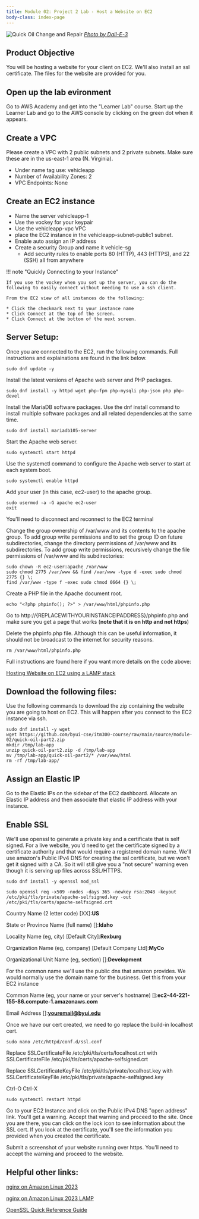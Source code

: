 ```yaml
---
title: Module 02: Project 2 Lab - Host a Website on EC2
body-class: index-page
---
```


![Quick Oil Change and Repair]({{URLROOT}}/shared/img/quick-logo.jpg)
*[Photo by Dall-E-3](https://openai.com/dall-e-3)*

## Product Objective

You will be hosting a website for your client on EC2. We'll also install an ssl certificate. The files for the website are provided for you.


## Open up the lab evironment

Go to AWS Academy and get into the "Learner Lab" course. Start up the Learner Lab and go to the AWS console by clicking on the green dot when it appears.


## Create a VPC

Please create a VPC with 2 public subnets and 2 private subnets. Make sure these are in the us-east-1 area (N. Virginia). 

* Under name tag use: vehicleapp
* Number of Availability Zones: 2
* VPC Endpoints: None

## Create an EC2 instance

* Name the server vehicleapp-1
* Use the vockey for your keypair
* Use the vehicleapp-vpc VPC
* place the EC2 instance in the vehicleapp-subnet-public1 subnet. 
* Enable auto assign an IP address
* Create a security Group and name it vehicle-sg
    * Add security rules to enable ports 80 (HTTP), 443 (HTTPS), and 22 (SSH) all from anywhere

!!! note "Quickly Connecting to your Instance"

    If you use the vockey when you set up the server, you can do the following to easily connect without needing to use a ssh client.

    From the EC2 view of all instances do the following:
    
    * Click the checkmark next to your instance name
    * Click Connect at the top of the screen.
    * Click Connect at the bottom of the next screen.
    
## Server Setup:

Once you are connected to the EC2, run the following commands. Full instructions and explainations are found in the link below.

```
sudo dnf update -y
```

Install the latest versions of Apache web server and PHP packages.

```
sudo dnf install -y httpd wget php-fpm php-mysqli php-json php php-devel
```

Install the MariaDB software packages. Use the dnf install command to install multiple software packages and all related dependencies at the same time.

```
sudo dnf install mariadb105-server
```

Start the Apache web server.

```
sudo systemctl start httpd
```

Use the systemctl command to configure the Apache web server to start at each system boot. 

```
sudo systemctl enable httpd
```

Add your user (in this case, ec2-user) to the apache group.

```
sudo usermod -a -G apache ec2-user
exit
```

You'll need to disconnect and reconnect to the EC2 terminal

Change the group ownership of /var/www and its contents to the apache group.
To add group write permissions and to set the group ID on future subdirectories, change the directory permissions of /var/www and its subdirectories.
To add group write permissions, recursively change the file permissions of /var/www and its subdirectories:

```
sudo chown -R ec2-user:apache /var/www
sudo chmod 2775 /var/www && find /var/www -type d -exec sudo chmod 2775 {} \;
find /var/www -type f -exec sudo chmod 0664 {} \;
```

Create a PHP file in the Apache document root.

```
echo "<?php phpinfo(); ?>" > /var/www/html/phpinfo.php
```

Go to http://{REPLACEWITHYOURINSTANCEIPADDRESS}/phpinfo.php and make sure you get a page that works (**note that it is on http and not https**)

Delete the phpinfo.php file. Although this can be useful information, it should not be broadcast to the internet for security reasons.

```
rm /var/www/html/phpinfo.php
```


Full instructions are found here if you want more details on the code above:

[Hosting Website on EC2 using a LAMP stack](https://docs.aws.amazon.com/linux/al2023/ug/ec2-lamp-amazon-linux-2023.html)

## Download the following files:

Use the following commands to download the zip containing the website you are going to host on EC2. This will happen after you connect to the EC2 instance via ssh.


```
sudo dnf install -y wget
wget https://github.com/byui-cse/itm300-course/raw/main/source/module-02/quick-oil-part2.zip
mkdir /tmp/lab-app
unzip quick-oil-part2.zip -d /tmp/lab-app
mv /tmp/lab-app/quick-oil-part2/* /var/www/html
rm -rf /tmp/lab-app/
```

## Assign an Elastic IP

Go to the Elastic IPs on the sidebar of the EC2 dashboard. Allocate an Elastic IP address and then associate that elastic IP address with your instance.

## Enable SSL

We'll use openssl to generate a private key and a certificate that is self signed. For a live website, you'd need to get the certificate signed by a certificate authority and that would require a registered domain name. We'll use amazon's Public IPv4 DNS  for creating the ssl certificate, but we won't get it signed with a CA. So it will still give you a "not secure" warning even though it is serving up files across SSL/HTTPS.

```
sudo dnf install -y openssl mod_ssl
```

```
sudo openssl req -x509 -nodes -days 365 -newkey rsa:2048 -keyout /etc/pki/tls/private/apache-selfsigned.key -out /etc/pki/tls/certs/apache-selfsigned.crt
```
Country Name (2 letter code) [XX]:**US**

State or Province Name (full name) []:**Idaho**

Locality Name (eg, city) [Default City]:**Rexburg**

Organization Name (eg, company) [Default Company Ltd]:**MyCo**

Organizational Unit Name (eg, section) []:**Development**

<!-- For the common name we'll use a service called nip.io. You need to take your static ip address that you have for the EC2 and replace the periods with dashes like this:
52.91.237.254 becomes 52-91-237-254. Then add .nip.io to the end to get the common name. -->

For the common name we'll use the public dns that amazon provides. We would normally use the domain name for the business. Get this from your EC2 instance

Common Name (eg, your name or your server's hostname) []:**ec2-44-221-155-86.compute-1.amazonaws.com**

Email Address []:**youremail@byui.edu**

Once we have our cert created, we need to go replace the build-in localhost cert.

```
sudo nano /etc/httpd/conf.d/ssl.conf
```

Replace SSLCertificateFile /etc/pki/tls/certs/localhost.crt with SSLCertificateFile /etc/pki/tls/certs/apache-selfsigned.crt

Replace SSLCertificateKeyFile /etc/pki/tls/private/localhost.key with SSLCertificateKeyFile /etc/pki/tls/private/apache-selfsigned.key

Ctrl-O
Ctrl-X


```
sudo systemctl restart httpd
```

Go to your EC2 Instance and click on the Public IPv4 DNS "open address" link. You'll get a warning. Accept that warning and proceed to the site. Once you are there, you can click on the lock icon to see information about the SSL cert. If you look at the certificate, you'll see the information you provided when you created the certificate.

Submit a screenshot of your website running over https. You'll need to accept the warning and proceed to the website.

## Helpful other links:

[nginx on Amazon Linux 2023](https://medium.com/@eikachiu/install-nginx-on-amazon-linux-2023-d032160bfc20)

[nginx on Amazon Linux 2023 LAMP](https://gist.github.com/atikju/1fb8d3e856e32f3b0a678d393914351b)

[OpenSSL Quick Reference Guide](https://www.digicert.com/kb/ssl-support/openssl-quick-reference-guide.htm)
